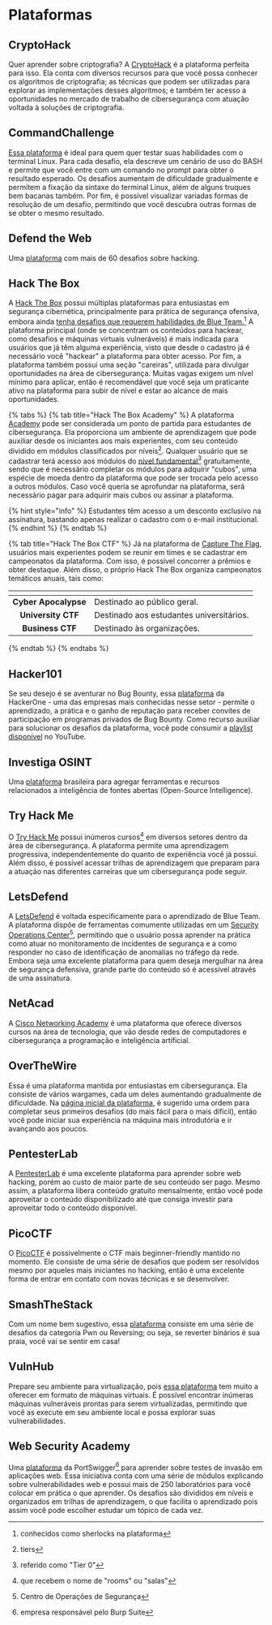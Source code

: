 # Plataformas

## CryptoHack

Quer aprender sobre criptografia? A [CryptoHack](https://cryptohack.org/) é a plataforma perfeita para isso. Ela conta com diversos recursos para que você possa conhecer os algoritmos de criptografia; as técnicas que podem ser utilizadas para explorar as implementações desses algoritmos; e também ter acesso a oportunidades no mercado de trabalho de cibersegurança com atuação voltada à soluções de criptografia.

## CommandChallenge

[Essa plataforma](https://cmdchallenge.com) é ideal para quem quer testar suas habilidades com o terminal Linux. Para cada desafio, ela descreve um cenário de uso do BASH e permite que você entre com um comando no prompt para obter o resultado esperado. Os desafios aumentam de dificuldade gradualmente e permitem a fixação da sintaxe do terminal Linux, além de alguns truques bem bacanas também. Por fim, é possível visualizar variadas formas de resolução de um desafio, permitindo que você descubra outras formas de se obter o mesmo resultado.

## Defend the Web

Uma [plataforma](https://defendtheweb.net/) com mais de 60 desafios sobre hacking.

## Hack The Box

A [Hack The Box](https://app.hackthebox.com/) possui múltiplas plataformas para entusiastas em segurança cibernética, principalmente para prática de segurança ofensiva, embora ainda [tenha desafios que requerem habilidades de Blue Team.](#user-content-fn-1)[^1] A plataforma principal (onde se concentram os conteúdos para hackear, como desafios e máquinas virtuais vulneráveis) é mais indicada para usuários que já têm alguma experiência, visto que desde o cadastro já é necessário você "hackear" a plataforma para obter acesso. Por fim, a plataforma também possui uma seção "careiras", utilizada para divulgar oportunidades na área de cibersegurança. Muitas vagas exigem um nível mínimo para aplicar, então é recomendável que você seja um praticante ativo na plataforma para subir de nível e estar ao alcance de mais oportunidades.

{% tabs %}
{% tab title="Hack The Box Academy" %}
A plataforma [Academy](https://referral.hackthebox.com/mz7Q5ef) pode ser considerada um ponto de partida para estudantes de cibersegurança. Ela proporciona um ambiente de aprendizagem que pode auxiliar desde os iniciantes aos mais experientes, com seu conteúdo dividido em módulos classificados por níveis[^2]. Qualquer usuário que se cadastrar terá acesso aos módulos do [nível fundamental](#user-content-fn-3)[^3] gratuitamente, sendo que é necessário completar os módulos para adquirir "cubos", uma espécie de moeda dentro da plataforma que pode ser trocada pelo acesso a outros módulos. Caso você queria se aprofundar na plataforma, será necessário pagar para adquirir mais cubos ou assinar a plataforma.

{% hint style="info" %}
Estudantes têm acesso a um desconto exclusivo na assinatura, bastando apenas realizar o cadastro com o e-mail institucional.
{% endhint %}
{% endtab %}

{% tab title="Hack The Box CTF" %}
Já na plataforma de [Capture The Flag](https://ctf.hackthebox.com/), usuários mais experientes podem se reunir em times e se cadastrar em campeonatos da plataforma. Com isso, é possível concorrer a prêmios e obter destaque. Além disso, o próprio Hack The Box organiza campeonatos temáticos anuais, tais como:

<table data-view="cards"><thead><tr><th align="center"></th><th></th></tr></thead><tbody><tr><td align="center"><strong>Cyber Apocalypse</strong></td><td>Destinado ao público geral.</td></tr><tr><td align="center"><strong>University CTF</strong></td><td>Destinado aos estudantes universitários.</td></tr><tr><td align="center"><strong>Business CTF</strong></td><td>Destinado às organizações.</td></tr></tbody></table>
{% endtab %}
{% endtabs %}

## Hacker101

Se seu desejo é se aventurar no Bug Bounty, essa [plataforma](https://ctf.hacker101.com) da HackerOne - uma das empresas mais conhecidas nesse setor - permite o aprendizado, a prática e o ganho de reputação para receber convites de participação em programas privados de Bug Bounty. Como recurso auxiliar para solucionar os desafios da plataforma, você pode consumir a [playlist disponível](https://youtu.be/zPYfT9azdK8?feature=shared) no YouTube.

## Investiga OSINT

Uma [plataforma](https://investigaosint.com.br/) brasileira para agregar ferramentas e recursos relacionados a inteligência de fontes abertas (Open-Source Intelligence).

## Try Hack Me

O [Try Hack Me](https://tryhackme.com/) possui inúmeros cursos[^4] em diversos setores dentro da área de cibersegurança. A plataforma permite uma aprendizagem progressiva, independentemente do quanto de experiência você já possui. Além disso, é possível acessar trilhas de aprendizagem que preparam para a atuação nas diferentes carreiras que um cibersegurança pode seguir.

## LetsDefend

A [LetsDefend](https://app.letsdefend.io/) é voltada especificamente para o aprendizado de Blue Team. A plataforma dispõe de ferramentas comumente utilizadas em um [Security Operations Center](#user-content-fn-5)[^5], permitindo que o usuário possa aprender na prática como atuar no monitoramento de incidentes de segurança e a como responder no caso de identificação de anomalias no tráfego da rede. Embora seja uma excelente plataforma para quem deseja mergulhar na área de segurança defensiva, grande parte do conteúdo só é acessível através de uma assinatura.

## NetAcad

A [Cisco Networking Academy](https://www.netacad.com/) é uma plataforma que oferece diversos cursos na área de tecnologia, que vão desde redes de computadores e cibersegurança a programação e inteligência artificial.

## OverTheWire

Essa é uma plataforma mantida por entusiastas em cibersegurança. Ela consiste de vários wargames, cada um deles aumentando gradualmente de dificuldade. Na [página inicial da plataforma](https://overthewire.org/), é sugerido uma ordem para completar seus primeiros desafios (do mais fácil para o mais difícil), então você pode iniciar sua experiência na máquina mais introdutória e ir avançando aos poucos.

## PentesterLab

A [PentesterLab](https://pentesterlab.com/) é uma excelente plataforma para aprender sobre web hacking, porém ao custo de maior parte de seu conteúdo ser pago. Mesmo assim, a plataforma libera conteúdo gratuito mensalmente, então você pode aproveitar o conteúdo disponibilizado até que consiga investir para aproveitar todo o conteúdo disponível.

## PicoCTF

O [PicoCTF](https://picoctf.com) é possivelmente o CTF mais beginner-friendly mantido no momento. Ele consiste de uma série de desafios que podem ser resolvidos mesmo por aqueles mais iniciantes no hacking, então é uma excelente forma de entrar em contato com novas técnicas e se desenvolver.

## SmashTheStack

Com um nome bem sugestivo, essa [plataforma](https://www.smashthestack.org) consiste em uma série de desafios da categoria Pwn ou Reversing; ou seja, se reverter binários é sua praia, você vai se sentir em casa!

## VulnHub

Prepare seu ambiente para virtualização, pois [essa plataforma](https://www.vulnhub.com) tem muito a oferecer em formato de máquinas virtuais. É possível encontrar inúmeras máquinas vulneráveis prontas para serem virtualizadas, permitindo que você as execute em seu ambiente local e possa explorar suas vulnerabilidades.

## Web Security Academy

Uma [plataforma](https://portswigger.net/web-security/) da PortSwigger[^6] para aprender sobre testes de invasão em aplicações web. Essa iniciativa conta com uma série de módulos explicando sobre vulnerabilidades web e possui mais de 250 laboratórios para você colocar em prática o que aprender. Os desafios são divididos em níveis e organizados em trilhas de aprendizagem, o que facilita o aprendizado pois assim você pode escolher estudar um tópico de cada vez.

[^1]: conhecidos como sherlocks na plataforma

[^2]: tiers

[^3]: referido como "Tier 0"

[^4]: que recebem o nome de "rooms" ou "salas"

[^5]: Centro de Operações de Segurança

[^6]: empresa responsável pelo Burp Suite
